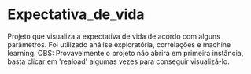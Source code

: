 # Expectativa_de_vida
Projeto que visualiza a expectativa de vida de acordo com alguns parâmetros. Foi utilizado análise exploratória, correlações e machine learning.
OBS: Provavelmente o projeto não abrirá em primeira instância, basta clicar em 'reaload' algumas vezes para conseguir visualizá-lo.
